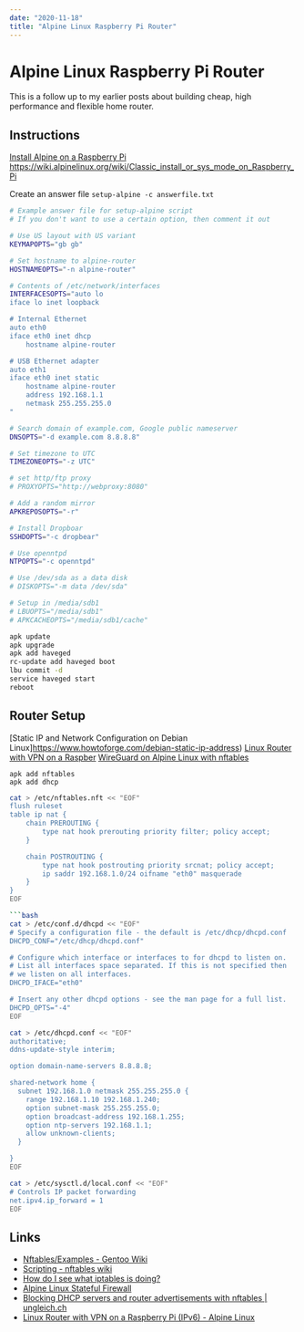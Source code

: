 ```yaml
---
date: "2020-11-18"
title: "Alpine Linux Raspberry Pi Router"
---
```


<!-- markdownlint-disable MD025 -->
# Alpine Linux Raspberry Pi Router
<!-- markdownlint-enable MD025 -->

<!-- markdownlint-disable MD034 -->

This is a follow up to my earlier posts about building cheap, high performance and flexible home router.

## Instructions

[Install Alpine on a Raspberry Pi](https://wiki.alpinelinux.org/wiki/Raspberry_Pi)
https://wiki.alpinelinux.org/wiki/Classic_install_or_sys_mode_on_Raspberry_Pi

Create an answer file `setup-alpine -c answerfile.txt`

```bash
# Example answer file for setup-alpine script
# If you don't want to use a certain option, then comment it out

# Use US layout with US variant
KEYMAPOPTS="gb gb"

# Set hostname to alpine-router
HOSTNAMEOPTS="-n alpine-router"

# Contents of /etc/network/interfaces
INTERFACESOPTS="auto lo
iface lo inet loopback

# Internal Ethernet
auto eth0
iface eth0 inet dhcp
    hostname alpine-router

# USB Ethernet adapter
auto eth1
iface eth0 inet static
    hostname alpine-router
    address 192.168.1.1
    netmask 255.255.255.0
"

# Search domain of example.com, Google public nameserver
DNSOPTS="-d example.com 8.8.8.8"

# Set timezone to UTC
TIMEZONEOPTS="-z UTC"

# set http/ftp proxy
# PROXYOPTS="http://webproxy:8080"

# Add a random mirror
APKREPOSOPTS="-r"

# Install Dropboar
SSHDOPTS="-c dropbear"

# Use openntpd
NTPOPTS="-c openntpd"

# Use /dev/sda as a data disk
# DISKOPTS="-m data /dev/sda"

# Setup in /media/sdb1
# LBUOPTS="/media/sdb1"
# APKCACHEOPTS="/media/sdb1/cache"
```

```bash
apk update
apk upgrade 
apk add haveged
rc-update add haveged boot
lbu commit -d
service haveged start
reboot
```

## Router Setup

[Static IP and Network Configuration on Debian Linux]https://www.howtoforge.com/debian-static-ip-address)
[Linux Router with VPN on a Raspber](https://wiki.alpinelinux.org/wiki/Linux_Router_with_VPN_on_a_Raspberry_Pi)
[WireGuard on Alpine Linux with nftables](https://alextsang.net/articles/20191012-080947/index.html)


```
apk add nftables
apk add dhcp
```

```bash
cat > /etc/nftables.nft << "EOF"
flush ruleset
table ip nat {
	chain PREROUTING {
		type nat hook prerouting priority filter; policy accept;
	}

	chain POSTROUTING {
		type nat hook postrouting priority srcnat; policy accept;
		ip saddr 192.168.1.0/24 oifname "eth0" masquerade
	}
}
EOF

```bash
cat > /etc/conf.d/dhcpd << "EOF"
# Specify a configuration file - the default is /etc/dhcp/dhcpd.conf
DHCPD_CONF="/etc/dhcp/dhcpd.conf"

# Configure which interface or interfaces to for dhcpd to listen on.
# List all interfaces space separated. If this is not specified then
# we listen on all interfaces.
DHCPD_IFACE="eth0"

# Insert any other dhcpd options - see the man page for a full list.
DHCPD_OPTS="-4"
EOF
```

```bash
cat > /etc/dhcpd.conf << "EOF"
authoritative;
ddns-update-style interim;

option domain-name-servers 8.8.8.8;

shared-network home {
  subnet 192.168.1.0 netmask 255.255.255.0 {
    range 192.168.1.10 192.168.1.240;
    option subnet-mask 255.255.255.0;
    option broadcast-address 192.168.1.255;
    option ntp-servers 192.168.1.1;
    allow unknown-clients;
  }

}
EOF
```

```bash
cat > /etc/sysctl.d/local.conf << "EOF"
# Controls IP packet forwarding
net.ipv4.ip_forward = 1
EOF
```



## Links
* [Nftables/Examples - Gentoo Wiki](https://wiki.gentoo.org/wiki/Nftables/Examples)
* [Scripting - nftables wiki](https://wiki.nftables.org/wiki-nftables/index.php/Scripting)
* [How do I see what iptables is doing?](https://www.opsist.com/blog/2015/08/11/how-do-i-see-what-iptables-is-doing.html)
* [Alpine Linux Stateful Firewall](https://ronvalente.net/posts/alpine-firewall/)
* [Blocking DHCP servers and router advertisements with nftables | ungleich.ch](https://ungleich.ch/u/blog/nftables-block-dhcp-and-router-advertisements/)
* [Linux Router with VPN on a Raspberry Pi (IPv6) - Alpine Linux](https://wiki.alpinelinux.org/wiki/Linux_Router_with_VPN_on_a_Raspberry_Pi_(IPv6))

<!-- markdownlint-enable MD034 -->